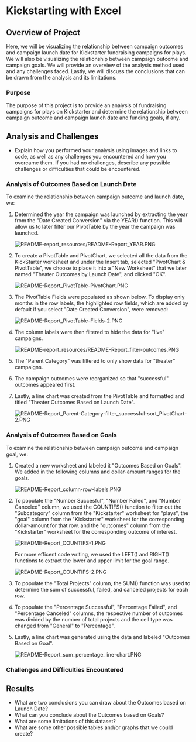 # Kickstarting with Excel
## Overview of Project
Here, we will be visualizing the relationship between campaign outcomes and campaign launch date for Kickstarter fundraising campaigns for plays. We will also be visualizing the relationship between campaign outcome and campaign goals. We will provide an overview of the analysis method used and any challenges faced. Lastly, we will discuss the conclusions that can be drawn from the analysis and its limitations.
### Purpose
The purpose of this project is to provide an analysis of fundraising campaigns for plays on Kickstarter and determine the relationship between campaign outcome and campaign launch date and funding goals, if any.
## Analysis and Challenges
- Explain how you performed your analysis using images and links to code, as well as any challenges you encountered and how you overcame them. If you had no challenges, describe any possible challenges or difficulties that could be encountered.
### Analysis of Outcomes Based on Launch Date
To examine the relationship between campaign outcome and launch date, we:
1. Determined the year the campaign was launched by extracting the year from the "Date Created Conversion" via the YEAR() function. This will allow us to later filter our PivotTable by the year the campaign was launched.

      ![README-report_resources/README-Report_YEAR.PNG](https://github.com/lexyzhong/kickstarter-analysis/blob/main/resources/README-report_resources/README-Report_YEAR.PNG)

2. To create a PivotTable and PivotChart, we selected all the data from the KickStarter worksheet and under the Insert tab, selected "PivotChart & PivotTable", we choose to place it into a "New Worksheet" that we later named "Theater Outcomes by Launch Date", and clicked "OK".

      ![README-Report_PivotTable-PivotChart.PNG](https://github.com/lexyzhong/kickstarter-analysis/blob/main/resources/README-report_resources/README-Report_PivotTable-PivotChart.PNG)

3. The PivotTable Fields were populated as shown below. To display only months in the row labels, the highlighted row fields, which are added by default if you select "Date Created Conversion", were removed:

    ![README-Report_PivotTable-Fields-2.PNG](https://github.com/lexyzhong/kickstarter-analysis/blob/main/resources/README-report_resources/README-Report_PivotTable-Fields-2.PNG)

4. The column labels were then filtered to hide the data for "live" campaigns.

      ![README-report_resources/README-Report_filter-outcomes.PNG](https://github.com/lexyzhong/kickstarter-analysis/blob/main/resources/README-report_resources/README-Report_filter-outcomes.PNG)

5. The "Parent Category" was filtered to only show data for "theater" campaigns. 
6. The campaign outcomes were reorganized so that "successful" outcomes appeared first. 
7. Lastly, a line chart was created from the PivotTable and formatted and titled "Theater Outcomes Based on Launch Date".

    ![README-Report_Parent-Category-filter_successful-sort_PivotChart-2.PNG](https://github.com/lexyzhong/kickstarter-analysis/blob/main/resources/README-report_resources/README-Report_Parent-Category-filter_successful-sort_PivotChart-2.PNG)

### Analysis of Outcomes Based on Goals
To examine the relationship between campaign outcome and campaign goal, we:
1. Created a new worksheet and labeled it "Outcomes Based on Goals". We added in the following columns and dollar-amount ranges for the goals.

      ![README-Report_column-row-labels.PNG](https://github.com/lexyzhong/kickstarter-analysis/blob/main/resources/README-report_resources/README-Report_column-row-labels.PNG)

2. To populate the "Number Succesful", "Number Failed", and "Number Canceled" column, we used the COUNTIFS() function to filter out the "Subcategory" column from the "Kickstarter" worksheet for "plays", the "goal" column from the "Kickstarter" worksheet for the corresponding dollar-amount for that row, and the "outcomes" column from the "Kickstarter" worksheet for the corresponding outcome of interest.

      ![README-Report_COUNTIFS-1.PNG](https://github.com/lexyzhong/kickstarter-analysis/blob/main/resources/README-report_resources/README-Report_COUNTIFS-1.PNG)

      For more efficent code writing, we used the LEFT() and RIGHT() functions to extract the lower and upper limit for the goal range.
      
      ![README-Report_COUNTIFS-2.PNG](https://github.com/lexyzhong/kickstarter-analysis/blob/main/resources/README-report_resources/README-Report_COUNTIFS-2.PNG)

3. To populate the "Total Projects" column, the SUM() function was used to determine the sum of successful, failed, and canceled projects for each row.
4. To populate the "Percentage Successful", "Percentage Failed", and "Percentage Canceled" columns, the respective number of outcomes was divided by the number of total projects and the cell type was changed from "General" to "Percentage".
5. Lastly, a line chart was generated using the data and labeled "Outcomes Based on Goal".

      ![README-Report_sum_percentage_line-chart.PNG](https://github.com/lexyzhong/kickstarter-analysis/blob/main/resources/README-report_resources/README-Report_sum_percentage_line-chart.PNG)

### Challenges and Difficulties Encountered
## Results
- What are two conclusions you can draw about the Outcomes based on Launch Date?
- What can you conclude about the Outcomes based on Goals?
- What are some limitations of this dataset?
- What are some other possible tables and/or graphs that we could create?
